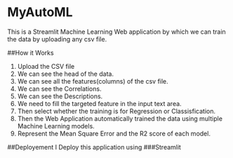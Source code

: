 # MyAutoML

This is a Streamlit Machine Learning Web application by which we can train the data by uploading any csv file.

##How it Works

1) Upload the CSV file
2) We can see the head of the data.
3) We can see all the features(columns) of the csv file.
4) We can see the Correlations.
5) We can see the Descriptions.
6) We need to fill the targeted feature in the input text area.
7) Then select whether the training is for Regression or Classisfication.
8) Then the Web Application automatically trained the data using multiple Machine Learning models.
9) Represent the Mean Square Error and the R2 score of each model.

##Deployement
I Deploy this application using ###Streamlit
